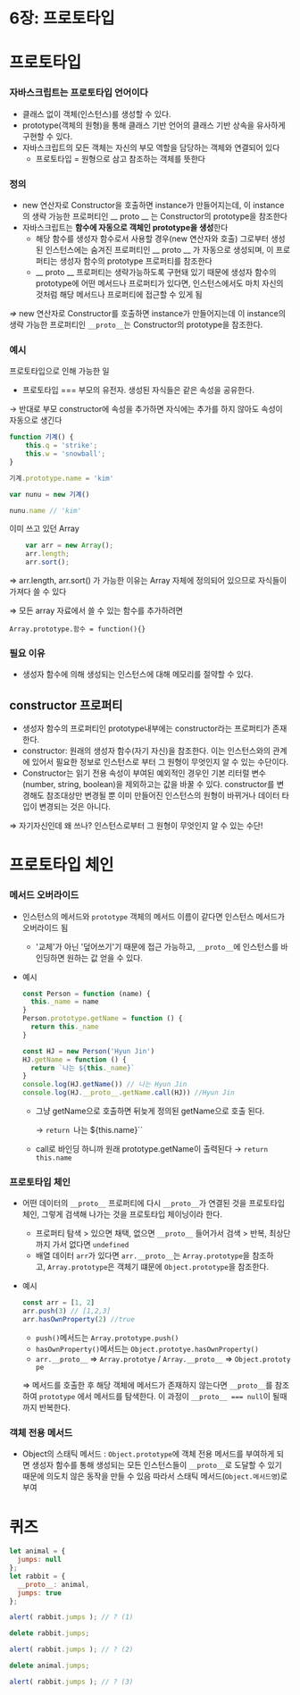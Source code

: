 # 6장: 프로토타입

# 프로토타입

### **자바스크립트는 프로토타입 언어이다**

- 클래스 없이 객체(인스턴스)를 생성할 수 있다.
- prototype(객체의 원형)을 통해 클래스 기반 언어의 클래스 기반 상속을 유사하게 구현할 수 있다.
- 자바스크립트의 모든 객체는 자신의 부모 역할을 담당하는 객체와 연결되어 있다
    - 프로토타입 = 원형으로 삼고 참조하는 객체를 뜻한다

### **정의**

- new 연산자로 Constructor을 호출하면 instance가 만들어지는데, 이 instance의 생략 가능한 프로퍼티인 __ proto __ 는 Constructor의 prototype을 참조한다
- 자바스크립트는 **함수에 자동으로 객체인 prototype을 생성**한다
    - 해당 함수를 생성자 함수로서 사용할 경우(new 연산자와 호출) 그로부터 생성된 인스턴스에는 숨겨진 프로퍼티인 __ proto __ 가 자동으로 생성되며, 이 프로퍼티는 생성자 함수의 prototype 프로퍼티를 참조한다
    - __ proto __ 프로퍼티는 생략가능하도록 구현돼 있기 때문에 생성자 함수의 prototype에 어떤 메서드나 프로퍼티가 있다면, 인스턴스에서도 마치 자신의 것처럼 해당 메서드나 프로퍼티에 접근할 수 있게 됨

*=>* new 연산자로 Constructor를 호출하면 instance가 만들어지는데 이 instance의 생략 가능한 프로퍼티인 `__proto__`는 Constructor의 prototype을 참조한다.

### **예시**

프로토타입으로 인해 가능한 일

- 프로토타입 === 부모의 유전자. 생성된 자식들은 같은 속성을 공유한다.

→ 반대로 부모 constructor에 속성을 추가하면 자식에는 추가를 하지 않아도 속성이 자동으로 생긴다

```jsx
function 기계() {
	this.q = 'strike';
	this.w = 'snowball';
}

기계.prototype.name = 'kim'

var nunu = new 기계()

nunu.name // 'kim'
```

이미 쓰고 있던 Array

```jsx
    var arr = new Array();
    arr.length;
    arr.sort();
```

⇒ arr.length, arr.sort() 가 가능한 이유는 Array 자체에 정의되어 있으므로 자식들이 가져다 쓸 수 있다

⇒ 모든 array 자료에서 쓸 수 있는 함수를 추가하려면 

`Array.prototype.함수 = function(){}`

### **필요 이유**

- 생성자 함수에 의해 생성되는 인스턴스에 대해 메모리를 절약할 수 있다.

## constructor 프로퍼티

- 생성자 함수의 프로퍼티인 prototype내부에는 constructor라는 프로퍼티가 존재한다.
- constructor: 원래의 생성자 함수(자기 자신)을 참조한다. 이는 인스턴스와의 관계에 있어서 필요한 정보로 인스턴스로 부터 그 원형이 무엇인지 알 수 있는 수단이다.
- Constructor는 읽기 전용 속성이 부여된 예외적인 경우인 기본 리터럴 변수(number, string, boolean)을 제외하고는 값을 바꿀 수 있다. constructor를 변경해도 참조대상만 변경될 뿐 이미 만들어진 인스턴스의 원형이 바뀌거나 데이터 타입이 변경되는 것은 아니다.

⇒  자기자신인데 왜 쓰나? 인스턴스로부터 그 원형이 무엇인지 알 수 있는 수단!

# 프로토타입 체인

### **메서드 오버라이드**

- 인스턴스의 메서드와 `prototype` 객체의 메서드 이름이 같다면 인스턴스 메서드가 오버라이드 됨
    - '교체'가 아닌 '덮어쓰기'기 때문에 접근 가능하고, `__proto__`에 인스턴스를 바인딩하면 원하는 값 얻을 수 있다.
- 예시
    
    ```jsx
    const Person = function (name) {
      this._name = name
    }
    Person.prototype.getName = function () {
      return this._name
    }
    
    const HJ = new Person('Hyun Jin')
    HJ.getName = function () {
      return `나는 ${this._name}`
    }
    console.log(HJ.getName()) // 나는 Hyun Jin
    console.log(HJ.__proto__.getName.call(HJ)) //Hyun Jin
    ```
    
    - 그냥 getName으로 호출하면 뒤늦게 정의된 getName으로 호출 된다.
        
        → `return `나는 ${this.name}``
        
    - call로 바인딩 하니까 원래 prototype.getName이 출력된다 
    → `return this.name`

### **프로토타입 체인**

- 어떤 데이터의 `__proto__` 프로퍼티에 다시 `__proto__`가 연결된 것을 프로토타입 체인, 그렇게 검색해 나가는 것을 프로토타입 체이닝이라 한다.
    - 프로퍼티 탐색 > 있으면 채택, 없으면 `__proto__` 들어가서 검색 > 반복, 최상단까지 가서 없다면 `undefined`
    - 배열 데이터 `arr`가 있다면 `arr.__proto__`는 `Array.prototype`을 참조하고, `Array.prototype`은 객체기 떄문에 `Object.prototype`을 참조한다.
- 예시
    
    ```jsx
    const arr = [1, 2]
    arr.push(3) // [1,2,3]
    arr.hasOwnProperty(2) //true
    ```
    
    - `push()`메서드는 `Array.prototype.push()`
    - `hasOwnProperty()`메서드는 `Object.prototye.hasOwnProperty()`
    - `arr.__proto__` => `Array.prototye` / `Array.__proto__` => `Object.prototype`
    
    ⇒ 메서드를 호출한 후 해당 객체에 메서드가 존재하지 않는다면 `__proto__`를 참조하여 `prototype`
    에서 메서드를 탐색한다. 이 과정이 `__proto__ === null`이 될때까지 반복한다.
    

### **객체 전용 메서드**

- Object의 스태틱 메서드 
: `Object.prototype`에 객체 전용 메서드를 부여하게 되면 생성자 함수를 통해 생성되는 모든 인스턴스들이 `__proto__`로 도달할 수 있기 때문에 의도치 않은 동작을 만들 수 있음
 따라서 스태틱 메서드(`Object.메서드명`)로 부여

## 

# 퀴즈

```jsx
let animal = {
  jumps: null
};
let rabbit = {
  __proto__: animal,
  jumps: true
};

alert( rabbit.jumps ); // ? (1)

delete rabbit.jumps;

alert( rabbit.jumps ); // ? (2)

delete animal.jumps;

alert( rabbit.jumps ); // ? (3)
```
